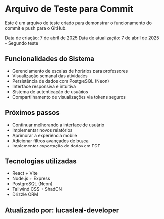 # Arquivo de Teste para Commit

Este é um arquivo de teste criado para demonstrar o funcionamento do commit e push para o GitHub.

Data de criação: 7 de abril de 2025
Data de atualização: 7 de abril de 2025 - Segundo teste

## Funcionalidades do Sistema

- Gerenciamento de escalas de horários para professores
- Visualização semanal das atividades
- Persistência de dados com PostgreSQL (Neon)
- Interface responsiva e intuitiva
- Sistema de autenticação de usuários
- Compartilhamento de visualizações via tokens seguros

## Próximos passos

- Continuar melhorando a interface de usuário
- Implementar novos relatórios
- Aprimorar a experiência mobile
- Adicionar filtros avançados de busca
- Implementar exportação de dados em PDF

## Tecnologias utilizadas

- React + Vite
- Node.js + Express
- PostgreSQL (Neon)
- Tailwind CSS + ShadCN
- Drizzle ORM

## Atualizado por: lucasleal-developer
